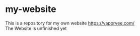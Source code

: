 # my-website
This is a repository for my own website https://vaporvee.com/ <br>
The Website is unfinished yet
